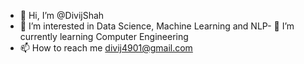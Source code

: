 - 👋 Hi, I’m @DivijShah
- 👀 I’m interested in Data Science, Machine Learning and NLP- 🌱 I’m currently learning Computer Engineering
- 📫 How to reach me divij4901@gmail.com

<!---
DivijShah/DivijShah is a ✨ special ✨ repository because its `README.md` (this file) appears on your GitHub profile.
You can click the Preview link to take a look at your changes.
---
